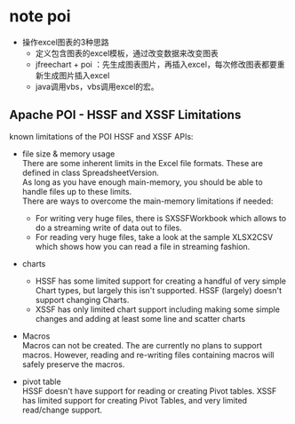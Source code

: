 # note poi 


- 操作excel图表的3种思路
    - 定义包含图表的excel模板，通过改变数据来改变图表
    - jfreechart + poi ：先生成图表图片，再插入excel，每次修改图表都要重新生成图片插入excel
    - java调用vbs，vbs调用excel的宏。

## Apache POI - HSSF and XSSF Limitations  
 known limitations of the POI HSSF and XSSF APIs:  
 
 - file size & memory usage      
There are some inherent limits in the Excel file formats. These are defined in class SpreadsheetVersion.   
As long as you have enough main-memory, you should be able to handle files up to these limits.  
There are ways to overcome the main-memory limitations if needed:   
    - For writing very huge files, there is SXSSFWorkbook which allows to do a streaming write of data out to files.
    - For reading very huge files, take a look at the sample XLSX2CSV which shows how you can read a file in streaming fashion.

- charts   
    - HSSF has some limited support for creating a handful of very simple Chart types, but largely this isn't supported. HSSF (largely) doesn't support changing Charts.
    - XSSF has only limited chart support including making some simple changes and adding at least some line and scatter charts
    
- Macros  
Macros can not be created. The are currently no plans to support macros. However, reading and re-writing files containing macros will safely preserve the macros.  

- pivot table  
HSSF doesn't have support for reading or creating Pivot tables. XSSF has limited support for creating Pivot Tables, and very limited read/change support.
